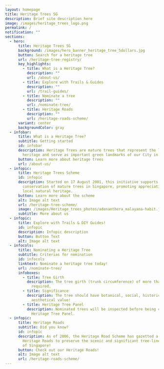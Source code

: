```yaml
---
layout: homepage
title: Heritage Trees SG
description: Brief site description here
image: /images/heritage_trees_logo.png
permalink: /
notification: ""
sections:
  - hero:
      title: Heritage Trees SG
      background: /images/hero_banner_heritage_tree_5dollars.jpg
      button: Search for a heritage tree
      url: /heritage-tree-registry/
      key_highlights:
        - title: What is a Heritage Tree?
          description: ""
          url: /about-us/
        - title: Explore with Trails & Guides
          description: ""
          url: /trail-guides/
        - title: Nominate a tree
          description: ""
          url: /nominate-tree/
        - title: Heritage Roads
          description: ""
          url: /heritage-roads-scheme/
      variant: center
      backgroundColor: gray
  - infobar:
      title: What is a Heritage Tree?
      subtitle: Getting started
      id: infobar
      description: Heritage Trees are mature trees that represent the local natural
        heritage and serve as important green landmarks of our City in Nature.
      button: Learn more about heritage trees
      url: /about-us/
  - infopic:
      title: Heritage Trees Scheme
      id: infopic
      description: Started on 17 August 2001, this initiative supports the
        conservation of mature trees in Singapore, promoting appreciation of our
        local natural heritage.
      button: Learn more about the scheme
      alt: Image alt text
      url: /heritage-tree-scheme/
      image: /images/Heritage_trees_photos/adenanthera_malayana-habit.jpg
      subtitle: More about us
  - infopic:
      title: Explore with Trails & DIY Guides!
      id: infopic
      description: Infopic description
      button: Button Text
      alt: Image alt text
  - infocols:
      title: Nominating a Heritage Tree
      subtitle: Criterias for nomination
      id: infocols
      linktext: Nominate a heritage tree today!
      url: /nominate-tree/
      infoboxes:
        - title: Tree Girth
          description: The tree girth (trunk circumference) of more than five metres is
            required.
        - title: Significance
          description: The tree should have botanical, social, historical, cultural and/or
            aesthetical value!
        - title: Heritage Tree Panel
          description: Nominated trees will be inspected before being considered by the
            Heritage Tree Panel.
  - infopic:
      title: Heritage Roads
      subtitle: Did you know?
      id: infopic
      description: As of 2006, the Heritage Road Scheme has gazetted a total of five
        Heritage Roads to preserve the scenic and significant tree-lined roads
        of Singapore!
      button: Check out our Heritage Roads!
      alt: Image alt text
      url: /heritage-roads-scheme/
---
```

